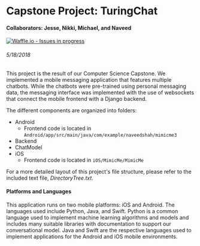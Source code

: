 # Capstone Project: TuringChat
#### Collaborators: Jesse, Nikki, Michael, and Naveed

[![Waffle.io - Issues in progress](https://badge.waffle.io/Jessegoodspeed/MimicMe.png?label=in%20progress&title=In%20Progress)](http://waffle.io/Jessegoodspeed/MimicMe)

###### 5/18/2018
This project is the result of our Computer Science Capstone. We implemented a mobile messaging application that features multiple chatbots. While the chatbots were pre-trained using personal messaging data, the messaging interface was implemented with the use of websockets that connect the mobile frontend with a Django backend.


The different components are organized into folders:

* Android
  - Frontend code is located in `Android/app/src/main/java/com/example/naveedshah/mimicme3`
* Backend
* ChatModel
* iOS
  - Frontend code is located in `iOS/MimicMe/MimicMe`

For a more detailed layout of this project's file structure, please refer to the included text file, *DirectoryTree.txt*.


#### **Platforms and Languages**
This application runs on two mobile platforms: iOS and Android. The languages used include Python, Java, and Swift. Python is a common language used to implement machine learning algorithms and models and includes many suitable libraries with documentation to support our conversational model. Java and Swift are the respective languages used to implement applications for the Android and iOS mobile environments.
